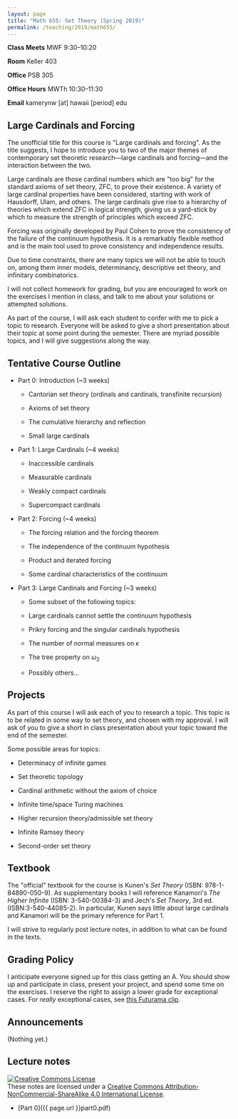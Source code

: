 ```yaml
---
layout: page
title: "Math 655: Set Theory (Spring 2019)"
permalink: /teaching/2019/math655/
---
```


**Class Meets** MWF 9:30–10:20

**Room** Keller 403

**Office** PSB 305

**Office Hours** MWTh 10:30–11:30

**Email** kamerynw [at] hawaii [period] edu

Large Cardinals and Forcing
---------------------------

The unofficial title for this course is "Large cardinals and forcing". As the title suggests, I hope to introduce you to two of the major themes of contemporary set theoretic research—large cardinals and forcing—and the interaction between the two.

Large cardinals are those cardinal numbers which are "too big" for the standard axioms of set theory, ZFC, to prove their existence. A variety of large cardinal properties have been considered, starting with work of Hausdorff, Ulam, and others. The large cardinals give rise to a hierarchy of theories which extend ZFC in logical strength, giving us a yard-stick by which to measure the strength of principles which exceed ZFC. 

Forcing was originally developed by Paul Cohen to prove the consistency of the failure of the continuum hypothesis. It is a remarkably flexible method and is the main tool used to prove consistency and independence results. 

Due to time constraints, there are many topics we will not be able to touch on, among them inner models, determinancy, descriptive set theory, and infinitary combinatorics. 

I will not collect homework for grading, but you are encouraged to work on the exercises I mention in class, and talk to me about your solutions or attempted solutions. 

As part of the course, I will ask each student to confer with me to pick a topic to research. Everyone will be asked to give a short presentation about their topic at some point during the semester. There are myriad possible topics, and I will give suggestions along the way.

Tentative Course Outline
------------------------

* Part 0: Introduction (~3 weeks)

    * Cantorian set theory (ordinals and cardinals, transfinite recursion)

    * Axioms of set theory

    * The cumulative hierarchy and reflection

    * Small large cardinals

* Part 1: Large Cardinals (~4 weeks)

    * Inaccessible cardinals

    * Measurable cardinals

    * Weakly compact cardinals

    * Supercompact cardinals

* Part 2: Forcing (~4 weeks)

    * The forcing relation and the forcing theorem

    * The independence of the continuum hypothesis

    * Product and iterated forcing

    * Some cardinal characteristics of the continuum

* Part 3: Large Cardinals and Forcing (~3 weeks)

    * Some subset of the following topics:

    * Large cardinals cannot settle the continuum hypothesis

    * Prikry forcing and the singular cardinals hypothesis

    * The number of normal measures on $\kappa$

    * The tree property on $\omega_2$

    * Possibly others...

Projects
--------

As part of this course I will ask each of you to research a topic. This topic is to be related in some way to set theory, and chosen with my approval. I will ask of you to give a short in class presentation about your topic toward the end of the semester.

Some possible areas for topics:

* Determinacy of infinite games

* Set theoretic topology

* Cardinal arithmetic without the axiom of choice

* Infinite time/space Turing machines

* Higher recursion theory/admissible set theory

* Infinite Ramsey theory

* Second-order set theory

Textbook
--------

The "official" textbook for the course is Kunen's *Set Theory* (ISBN: 978-1-84890-050-9). As supplementary books I will reference Kanamori's *The Higher Infinite* (ISBN: 3-540-00384-3) and Jech's *Set Theory*, 3rd ed. (ISBN:3-540-44085-2). In particular, Kunen says little about large cardinals and Kanamori will be the primary reference for Part 1.

I will strive to regularly post lecture notes, in addition to what can be found in the texts.

Grading Policy
--------------

I anticipate everyone signed up for this class getting an A. You should show up and participate in class, present your project, and spend some time on the exercises. I reserve the right to assign a lower grade for exceptional cases. For *really* exceptional cases, see [this Futurama clip](https://www.youtube.com/watch?v=XY3BnNGsNwk).

Announcements
-------------

(Nothing yet.)

Lecture notes
-------------

<a rel="license" href="http://creativecommons.org/licenses/by-nc-sa/4.0/"><img alt="Creative Commons License" style="border-width:0" src="https://i.creativecommons.org/l/by-nc-sa/4.0/88x31.png" /></a><br />These notes are licensed under a <a rel="license" href="http://creativecommons.org/licenses/by-nc-sa/4.0/">Creative Commons Attribution-NonCommercial-ShareAlike 4.0 International License</a>.

* [Part 0]({{ page.url }}part0.pdf)
